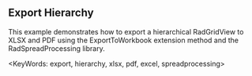 ## Export Hierarchy ##
This example demonstrates how to export a hierarchical RadGridView to XLSX and PDF using the ExportToWorkbook extension method and the RadSpreadProcessing library.

<KeyWords: export, hierarchy, xlsx, pdf, excel, spreadprocessing>